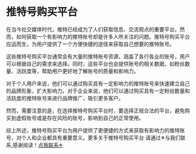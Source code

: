 # 推特号购买平台

在当今社交媒体时代，推特已经成为了人们获取信息、交流观点的重要平台。然而，如何获取一个有影响力的推特账号却是许多人所关注的问题。推特号购买平台应运而生，为用户提供了一个方便快捷的途径来获取自己想要的推特账号。

这些推特号购买平台通常会有大量的推特账号资源，涵盖了各行各业的账号，用户可以根据自己的需求来选择。同时，这些平台也会提供账号的相关数据，如粉丝数量、活跃度等，帮助用户更好地了解账号的质量和影响力。

对于个人用户来说，他们可以通过购买具有一定影响力的推特账号来快速建立自己的品牌形象，扩大影响力。对于企业来说，他们可以通过购买具有一定粉丝数量和活跃度的推特账号来进行品牌推广，吸引更多客户。

然而，需要注意的是，在选择推特号购买平台时，要选择正规合法的平台，避免购买到虚假账号或是存在风险的账号，影响到自己的正常使用。

综上所述，推特号购买平台为用户提供了更便捷的方式来获取有影响力的推特账号，对个人和企业都具有重要意义。更多关于推特号购买平台 请通过✈与我们联系,感谢阅读！[点我联系✈](https://s.G208.com)